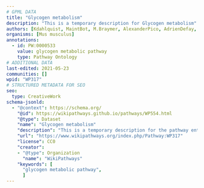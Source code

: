```yaml
---
# GPML DATA
title: "Glycogen metabolism"
description: "This is a temporary description for Glycogen metabolism"
authors: [Kdahlquist, MaintBot, M.Braymer, AlexanderPico, AdrienDefay, Christine Chichester, Mkutmon, Eweitz]
organisms: [Mus musculus]
annotations:
  - id: PW:0000533
    value: glycogen metabolic pathway
    type: Pathway Ontology
# ADDITIONAL DATA
last-edited: 2021-05-23
communities: []
wpid: "WP317"
# STRUCTURED METADATA FOR SEO
seo:
  type: CreativeWork
schema-jsonld:
  - "@context": https://schema.org/
    "@id": https://wikipathways.github.io/pathways/WP554.html
    "@type": Dataset
    "name": "Glycogen metabolism"
    "description": "This is a temporary description for the pathway entitled: Glycogen metabolism"
    "url": "https://www.wikipathways.org/index.php/Pathway:WP317"
    "license": CC0
    "creator":
    - "@type": Organization
      "name": "WikiPathways"
    "keywords": [
      "glycogen metabolic pathway",
      ]
---
```

